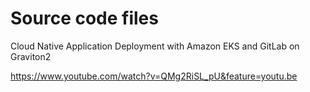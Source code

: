 # Source code files
Cloud Native Application Deployment with Amazon EKS and GitLab on Graviton2

https://www.youtube.com/watch?v=QMg2RiSL_pU&feature=youtu.be
